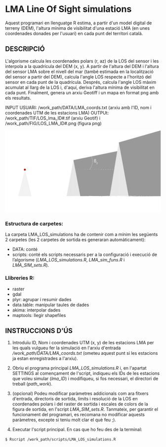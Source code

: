 # LMA Line Of Sight simulations
Aquest programari en llenguatge R estima, a partir d'un model digital de terreny (DEM), l'altura mínima de visibilitat d'una estació LMA (en unes coordenades donades per l'usuari) en cada punt del territori català.

## DESCRIPCIÓ
L'algorisme calcula les coordenades polars (r, az) de la LOS del sensor i les interpola a la quadrícula del DEM (x, y). A partir de l'altura del DEM i l'altura del sensor LMA sobre el nivell del mar (també estimada en la localització del sensor a partir del DEM), calcula l'angle LOS respecte a l'horitzó del sensor en cada punt de la quadrícula. Després, calcula l'angle LOS màxim acumulat al llarg de la LOS i, d'aquí, deriva l'altura mínima de visibilitat en cada punt. Finalment, genera un arxiu Geotiff i un mapa en format png amb els resultats.

INPUT USUARI: /work_path/DATA/LMA_coords.txt (arxiu amb l'ID, nom i coordenades UTM de les estacions LMA)
OUTPUt: /work_path/TIF/LOS_lma_ID#.tif (arxiu Geotif) i /work_path/FIG/LOS_LMA_ID#.png (figura png)

![alt text](https://github.com/SMC-TDT/LMA_LOS_simulations/blob/main/LMA_LOS_simulation_GH.png)

### Estructura de carpetes:

La carpeta LMA_LOS_simulations ha de contenir com a mínim les següents 2 carpetes (les 2 carpetes de sortida es generaran automàticament):
- DATA: conté 
- scripts: conté els scripts necessaris per a la configuració i execució de l’algorisme (*LMA_LOS_simulations.R*, *LMA_sim_funs.R* i *LMA_SIM_sets.R*).

### Llibreries R:
- raster
- gdal
- plyr: agrupar i resumir dades
- data.table: manipular taules de dades
- akima: interpolar dades
- maptools: llegir shapefiles

## INSTRUCCIONS D'ÚS

1. Introduïu ID, Nom i coordenades UTM (x, y) de les estacions LMA per les quals vulgueu fer la simulació en l'arxiu d'entrada */work_path/DATA/LMA_coords.txt* (ometeu aquest punt si les estacions ja estan enregistrades a l'arxiu).

2. Obriu el programa principal *LMA_LOS_simulations.R* i, en l'apartat SETTINGS al començament de l'script, indiqueu els IDs de les estacions que voleu simular (*lma_ID*) i modifiqueu, si fos necessari, el directori de treball (*path_work*).

3. (opcional) Podeu modificar paràmetres addicionals com ara fitxers d'entrada, directoris de sortida, límits i resolució de la LOS en coordenades polars i del raster de sortida i escales de colors de la figura de sortida, en l'script *LMA_SIM_sets.R*. Tanmateix, per garantir el funcionament del programari, es recomana no modificar aquests paràmetres, excepte si teniu molt clar el què feu ;).

4. Executar l'script principal. En cas que ho feu des de la terminal:
  
  `$ Rscript /work_path/scripts/LMA_LOS_simulations.R`
